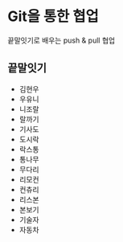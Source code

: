 # Git을 통한 협업

끝말잇기로 배우는 push & pull 협업

## 끝말잇기

- 김현우
- 우유니
- 니조랄
- 랄까기
- 기사도
- 도시락
- 락스통
- 통나무
- 무다리
- 리모컨
- 컨츄리
- 리스본
- 본보기
- 기술자
- 자동차